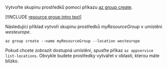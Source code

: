 Vytvořte skupinu prostředků pomocí příkazu [az group create](/cli/azure/group#create).

[!INCLUDE [resource group intro text](resource-group.md)]

Následující příklad vytvoří skupinu prostředků *myResourceGroup* v umístění *westeurope*.

```azurecli-interactive
az group create --name myResourceGroup --location westeurope
```

Pokud chcete zobrazit dostupná umístění, spusťte příkaz `az appservice list-locations`. Obvykle budete prostředky vytvářet v oblasti, kterou máte blízko.
